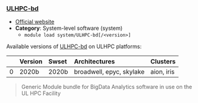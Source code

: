 ### [ULHPC-bd](https://hpc.uni.lu/)

* [Official website](https://hpc.uni.lu/)
* __Category__: System-level software (system)
    -  `module load system/ULHPC-bd[/<version>]`

Available versions of [ULHPC-bd](https://hpc.uni.lu/) on ULHPC platforms:

|    | Version   | Swset   | Architectures            | Clusters   |
|---:|:----------|:--------|:-------------------------|:-----------|
|  0 | 2020b     | 2020b   | broadwell, epyc, skylake | aion, iris |

> Generic Module bundle for BigData Analytics software in use on the UL HPC Facility
